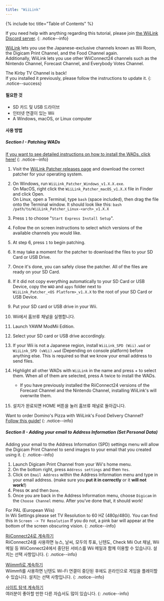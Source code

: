 ```yaml
---
title: "WiiLink"
---
```


{% include toc title="Table of Contents" %}

If you need help with anything regarding this tutorial, please join [the WiiLink Discord server](https://discord.gg/wiilink-750581992223146074).
{: .notice--info}

[WiiLink](https://wiilink24.com/) lets you use the Japanese-exclusive channels known as Wii Room, the Digicam Print Channel, and the Food Channel again. <br> Additionally, WiiLink lets you use other WiiConnect24 channels such as the Nintendo Channel, Forecast Channel, and Everybody Votes Channel.

The Kirby TV Channel is back! <br> If you installed it previously, please follow the instructions to update it.
{: .notice--success}

#### 필요한 것

- SD 카드 및 USB 드라이브
- 인터넷 연결이 있는 Wii
- A Windows, macOS, or Linux computer

#### 사용 방법

##### Section I - Patching WADs

[If you want to see detailed instructions on how to install the WADs, click here!](yawmme)
{: .notice--info}

1. Visit the [WiiLink Patcher releases page](https://github.com/WiiLink24/WiiLink24-Patcher/releases) and download the correct patcher for your operating system.
1. On Windows, run `WiiLink_Patcher_Windows_v1.X.X.exe`. <br> On MacOS, right click the `WiiLink_Patcher_macOS_v1.X.X` file in Finder and click Open. <br> On Linux, open a Terminal, type `bash` (space included), then drag the file onto the Terminal window. It should look like this: `bash /path/to/WiiLink_Patcher_Linux-<arch>_v1.X.X`
1. Press `1` to choose "`Start Express Install Setup`".
1. Follow the on screen instructions to select which versions of the available channels you would like.
1. At step 6, press `1` to begin patching.
1. It may take a moment for the patcher to download the files to your SD Card or USB Drive.
1. Once it's done, you can safely close the patcher. All of the files are ready on your SD Card.
1. If it did not copy everything automatically to your SD Card or USB Device, copy the `WAD` and `apps` folder next to<br>`WiiLink_Patcher_<OS Platform>_v1.X.X` to the root of your SD Card or USB Device.
1. Put your SD card or USB drive in your Wii.
1. Wii에서 홈브류 채널을 실행합니다.
1. Launch YAWM ModMii Edition.
1. Select your SD card or USB drive accordingly.
1. If your Wii is not a Japanese region, install `WiiLink_SPD (Wii).wad` or `WiiLink_SPD (vWii).wad` (Depending on console platform) before anything else. This is required so that we know your email address to send files.
1. Highlight all other WADs with `WiiLink` in the name and press + to select them. When all of them are selected, press A twice to install the WADs.
    - If you have previously installed the RiiConnect24 versions of the Forecast Channel and the Nintendo Channel, installing WiiLink's will overwrite them.

1. 설치가 완료되면 HOME 버튼을 눌러 홈브류 채널로 돌아갑니다.

Want to order Domino's Pizza with WiiLink's Food Delivery Channel?<br>[Follow this guide!](wiilink-demae-dominos)
{: .notice--info}

##### Section II - Adding your email to Address Information (Set Personal Data)

Adding your email to the Address Information (SPD) settings menu will allow the Digicam Print Channel to send images to your email that you created using it.
{: .notice--info}

1. Launch Digicam Print Channel from your Wii's home menu.
2. On the bottom right, press `Address settings` and then `Yes`.
3. Click on `Email Address` within the Address Information menu and type in your email address. (make sure you **put it in correctly** or it **will not work!**)
4. Press `OK` and then `Done`.
5. Once you are back in the Address Information menu, choose `Digicam` in the `Choose Channel` menu. After you’ve done that, it should work!

For PAL (European Wiis)<br> In Wii Settings please set TV Resolution to 60 HZ (480p/480i). You can find this in `Screen -> TV Resolution` If you do not, a pink bar will appear at the bottom of the screen obscuring vision.
{: .notice--info}

[RiiConnect24로 계속하기](riiconnect24)<br> RiiConnect24를 사용하면 뉴스, 날씨, 모두의 투표, 닌텐도, Check Mii Out 채널, Wii 메일 등 WiiConnect24에서 중단된 서비스를 Wii 메일과 함께 이용할 수 있습니다. 설치는 선택 사항입니다.
{: .notice--info}

[Wiimmfi로 계속하기](wiimmfi)<br> Wiimmfi를 사용하면 닌텐도 Wi-Fi 연결이 중단된 후에도 온라인으로 게임을 플레이할 수 있습니다. 설치는 선택 사항입니다.
{: .notice--info}

[사이트 탐색 계속하기](site-navigation)<br> 여러분이 좋아할 만한 다른 자습서도 많이 있습니다.
{: .notice--info}
